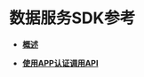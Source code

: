 # 数据服务SDK参考<a name="dayu_06_1000"></a>

-   **[概述](概述.md)**  

-   **[使用APP认证调用API](使用APP认证调用API.md)**  


